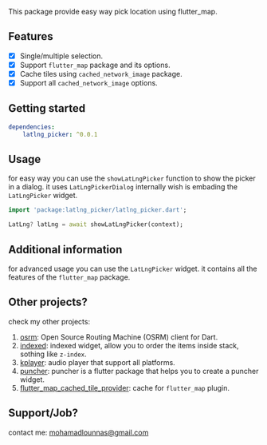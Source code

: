 This package provide easy way pick location using flutter_map.

## Features

- [x] Single/multiple selection.
- [x] Support `flutter_map` package and its options.
- [x] Cache tiles using `cached_network_image` package.
- [x] Support all `cached_network_image` options.

## Getting started

```yaml
dependencies:
    latlng_picker: ^0.0.1
```

## Usage

for easy way you can use the `showLatLngPicker` function to show the picker in a dialog.
it uses `LatLngPickerDialog` internally wish is embading the `LatLngPicker` widget.

```dart
import 'package:latlng_picker/latlng_picker.dart';

LatLng? latLng = await showLatLngPicker(context);
```

## Additional information

for advanced usage you can use the `LatLngPicker` widget. it contains all the features of the `flutter_map` package.

## Other projects?

check my other projects:

1. [osrm](https://pub.dev/packages/osrm): Open Source Routing Machine (OSRM) client for Dart.
2. [indexed](https://pub.dev/packages/indexed): indexed widget, allow you to order the items inside stack, sothing like `z-index`.
3. [kplayer](https://pub.dev/packages/kplayer): audio player that support all platforms.
4. [puncher](https://pub.dev/packages/puncher): puncher is a flutter package that helps you to create a puncher widget.
4. [flutter_map_cached_tile_provider](https://pub.dev/packages/flutter_map_cached_tile_provider): cache for `flutter_map` plugin.

## Support/Job?

contact me: mohamadlounnas@gmail.com
